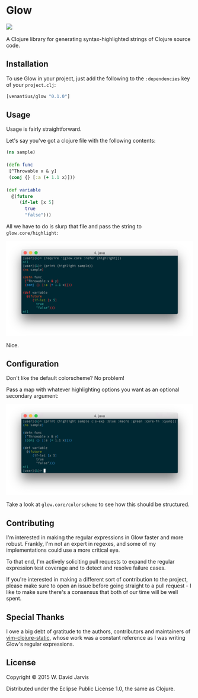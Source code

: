 # Glow

![](https://img.shields.io/clojars/v/venantius/glow.svg)

A Clojure library for generating syntax-highlighted strings of Clojure source
code.

## Installation

To use Glow in your project, just add the following to the `:dependencies` key of your `project.clj`:

```clojure
[venantius/glow "0.1.0"]
```

## Usage

Usage is fairly straightforward.

Let's say you've got a clojure file with the following contents:

```clojure
(ns sample)

(defn func
 [^Throwable x & y]
 (conj {} [:a (+ 1.1 x)]))

(def variable
  @(future
     (if-let [x 5]
       true
       "false")))
```

All we have to do is slurp that file and pass the string to `glow.core/highlight`:

![](./doc/glow.png)

Nice.

## Configuration

Don't like the default colorscheme? No problem! 

Pass a map with whatever highlighting options you want as an optional
secondary argument:

![](./doc/glow_2.png)

Take a look at `glow.core/colorscheme` to see how this should be structured.

## Contributing

I'm interested in making the regular expressions in Glow faster and more robust. Frankly, I'm not an expert in regexes, and some of my implementations could use a more critical eye.

To that end, I'm actively soliciting pull requests to expand the regular expression test coverage and to detect and resolve failure cases.

If you're interested in making a different sort of contribution to the project, please make sure to open an issue before going straight to a pull request - I like to make sure there's a consensus that both of our time will be well spent.

## Special Thanks

I owe a big debt of gratitude to the authors, contributors and maintainers of [vim-clojure-static](https://github.com/guns/vim-clojure-static), whose work was a constant reference as I was writing Glow's regular expressions.

## License

Copyright © 2015 W. David Jarvis

Distributed under the Eclipse Public License 1.0, the same as Clojure.
